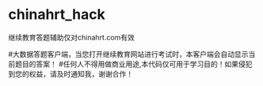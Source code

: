 # chinahrt_hack
继续教育答题辅助仅对chinahrt.com有效

#大数据答题客户端，当您打开继续教育网站进行考试时，本客户端会自动显示当前题目的答案！
#任何人不得用做商业用途,本代码仅可用于学习目的！如果侵犯到您的权益，请及时通知我，谢谢合作！
